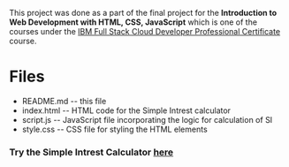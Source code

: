 This project was done as a part of the final project for the **Introduction to Web Development with HTML, CSS, JavaScript** which is one of the courses under the [IBM Full Stack Cloud Developer  Professional Certificate](https://www.coursera.org/specializations/ibm-full-stack-cloud-developer) course.


# Files

* README.md -- this file
* index.html -- HTML code for the Simple Intrest calculator
* script.js -- JavaScript file incorporating the logic for calculation of SI
* style.css -- CSS file for styling the HTML elements

### Try the Simple Intrest Calculator [here](https://sg75.github.io/vftvk-Simple-Interest-Calculator/)
